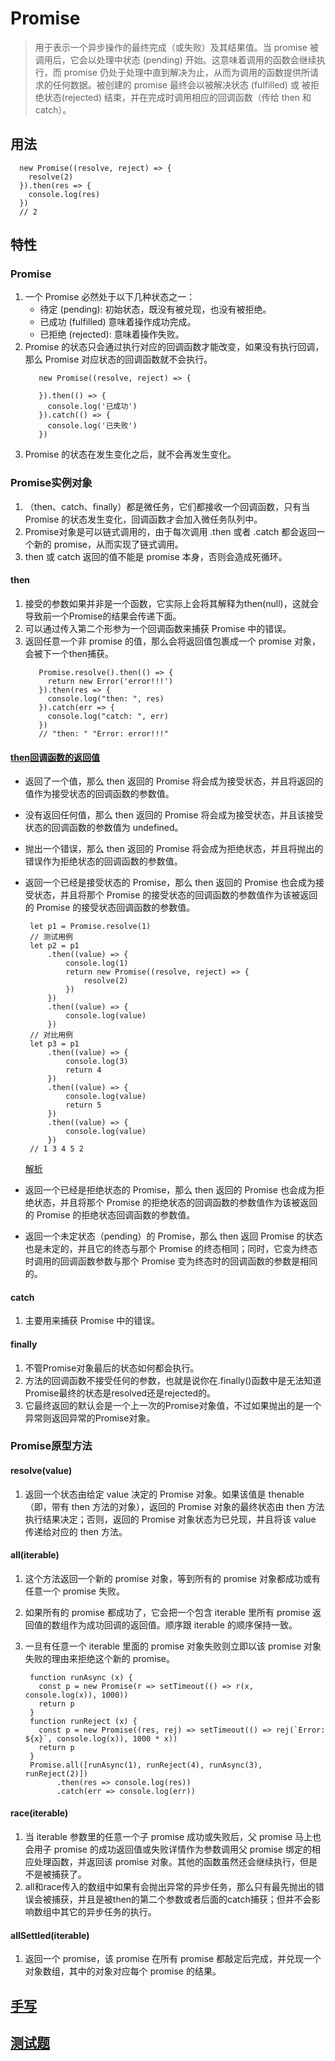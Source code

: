 # Promise
> 用于表示一个异步操作的最终完成（或失败）及其结果值。当 promise 被调用后，它会以处理中状态 (pending) 开始。这意味着调用的函数会继续执行，而 promise 仍处于处理中直到解决为止，从而为调用的函数提供所请求的任何数据。被创建的 promise 最终会以被解决状态 (fulfilled) 或 被拒绝状态(rejected) 结束，并在完成时调用相应的回调函数（传给 then 和 catch）。
## 用法
```
  new Promise((resolve, reject) => {
    resolve(2)
  }).then(res => {
    console.log(res)
  })
  // 2
```
## 特性
### Promise
1. 一个 Promise 必然处于以下几种状态之一：
   - 待定 (pending): 初始状态，既没有被兑现，也没有被拒绝。
   - 已成功 (fulfilled) 意味着操作成功完成。
   - 已拒绝 (rejected): 意味着操作失败。
2. Promise 的状态只会通过执行对应的回调函数才能改变，如果没有执行回调，那么 Promise 对应状态的回调函数就不会执行。
   ```
      new Promise((resolve, reject) => {

      }).then(() => {
        console.log('已成功')
      }).catch(() => {
        console.log('已失败')
      })
   ```
3. Promise 的状态在发生变化之后，就不会再发生变化。
### Promise实例对象
1. （then、catch、finally）都是微任务，它们都接收一个回调函数，只有当 Promise 的状态发生变化，回调函数才会加入微任务队列中。
2. Promise对象是可以链式调用的，由于每次调用 .then 或者 .catch 都会返回一个新的 promise，从而实现了链式调用。
3. then 或 catch 返回的值不能是 promise 本身，否则会造成死循环。
#### then
1. 接受的参数如果并非是一个函数，它实际上会将其解释为then(null)，这就会导致前一个Promise的结果会传递下面。
2. 可以通过传入第二个形参为一个回调函数来捕获 Promise 中的错误。 
3. 返回任意一个非 promise 的值，那么会将返回值包裹成一个 promise 对象，会被下一个then捕获。
   ```
      Promise.resolve().then(() => {
        return new Error('error!!!')
      }).then(res => {
        console.log("then: ", res)
      }).catch(err => {
        console.log("catch: ", err)
      })
      // "then: " "Error: error!!!"
   ```
#### [then回调函数的返回值](https://developer.mozilla.org/zh-CN/docs/Web/JavaScript/Reference/Global_Objects/Promise/then)
- 返回了一个值，那么 then 返回的 Promise 将会成为接受状态，并且将返回的值作为接受状态的回调函数的参数值。
- 没有返回任何值，那么 then 返回的 Promise 将会成为接受状态，并且该接受状态的回调函数的参数值为 undefined。
- 抛出一个错误，那么 then 返回的 Promise 将会成为拒绝状态，并且将抛出的错误作为拒绝状态的回调函数的参数值。
- 返回一个已经是接受状态的 Promise，那么 then 返回的 Promise 也会成为接受状态，并且将那个 Promise 的接受状态的回调函数的参数值作为该被返回的 Promise 的接受状态回调函数的参数值。
   ```
    let p1 = Promise.resolve(1)
    // 测试用例
    let p2 = p1
        .then((value) => {
            console.log(1)
            return new Promise((resolve, reject) => {
                resolve(2)
            })
        })
        .then((value) => {
            console.log(value)
        })
    // 对比用例
    let p3 = p1
        .then((value) => {
            console.log(3)
            return 4
        })
        .then((value) => {
            console.log(value)
            return 5
        })
        .then((value) => {
            console.log(value)
        })
    // 1 3 4 5 2
   ```
   [解析](https://juejin.cn/post/7055202073511460895#heading-25)

- 返回一个已经是拒绝状态的 Promise，那么 then 返回的 Promise 也会成为拒绝状态，并且将那个 Promise 的拒绝状态的回调函数的参数值作为该被返回的 Promise 的拒绝状态回调函数的参数值。
- 返回一个未定状态（pending）的 Promise，那么 then 返回 Promise 的状态也是未定的，并且它的终态与那个 Promise 的终态相同；同时，它变为终态时调用的回调函数参数与那个 Promise 变为终态时的回调函数的参数是相同的。
#### catch
1. 主要用来捕获 Promise 中的错误。
#### finally
1. 不管Promise对象最后的状态如何都会执行。
2. 方法的回调函数不接受任何的参数，也就是说你在.finally()函数中是无法知道Promise最终的状态是resolved还是rejected的。
3. 它最终返回的默认会是一个上一次的Promise对象值，不过如果抛出的是一个异常则返回异常的Promise对象。
### Promise原型方法
#### resolve(value)
1. 返回一个状态由给定 value 决定的 Promise 对象。如果该值是 thenable（即，带有 then 方法的对象），返回的 Promise 对象的最终状态由 then 方法执行结果决定；否则，返回的 Promise 对象状态为已兑现，并且将该 value 传递给对应的 then 方法。
#### all(iterable)
1. 这个方法返回一个新的 promise 对象，等到所有的 promise 对象都成功或有任意一个 promise 失败。

2. 如果所有的 promise 都成功了，它会把一个包含 iterable 里所有 promise 返回值的数组作为成功回调的返回值。顺序跟 iterable 的顺序保持一致。

3. 一旦有任意一个 iterable 里面的 promise 对象失败则立即以该 promise 对象失败的理由来拒绝这个新的 promise。
   ```
    function runAsync (x) {
      const p = new Promise(r => setTimeout(() => r(x, console.log(x)), 1000))
      return p
    }
    function runReject (x) {
      const p = new Promise((res, rej) => setTimeout(() => rej(`Error: ${x}`, console.log(x)), 1000 * x))
      return p
    }
    Promise.all([runAsync(1), runReject(4), runAsync(3), runReject(2)])
          .then(res => console.log(res))
          .catch(err => console.log(err))
   ```

#### race(iterable)
1. 当 iterable 参数里的任意一个子 promise 成功或失败后，父 promise 马上也会用子 promise 的成功返回值或失败详情作为参数调用父 promise 绑定的相应处理函数，并返回该 promise 对象。其他的函数虽然还会继续执行，但是不是被捕获了。
2. all和race传入的数组中如果有会抛出异常的异步任务，那么只有最先抛出的错误会被捕获，并且是被then的第二个参数或者后面的catch捕获；但并不会影响数组中其它的异步任务的执行。

#### allSettled(iterable)
1. 返回一个 promise，该 promise 在所有 promise 都敲定后完成，并兑现一个对象数组，其中的对象对应每个 promise 的结果。
   
## [手写](../write-practise-js/3.promise.js)
## [测试题](https://github.com/BigSharkLx/front-end-interview/blob/main/11%20offer%E6%94%B6%E5%89%B2%E6%9C%BA%E4%B9%8B%E4%BB%A3%E7%A0%81%E8%BE%93%E5%87%BA%E7%AF%87.md)